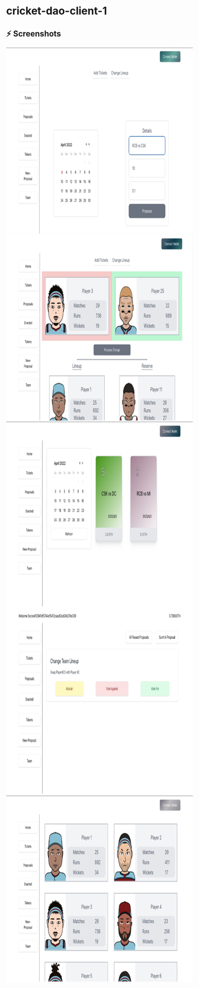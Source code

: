 # cricket-dao-client-1

## **⚡️** Screenshots

<img src="./assets/1.jpeg" alt="Img" style="height:500px"/>
<img src="./assets/2.jpeg" alt="Img" style="height:500px"/>
<img src="./assets/3.jpeg" alt="Img" style="height:500px"/>
<img src="./assets/4.jpeg" alt="Img" style="height:500px"/>
<img src="./assets/5.jpeg" alt="Img" style="height:500px"/>
